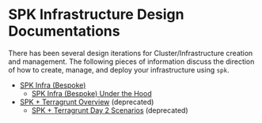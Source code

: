 # SPK Infrastructure Design Documentations

There has been several design iterations for Cluster/Infrastructure creation and
management. The following pieces of information discuss the direction of how to
create, manage, and deploy your infrastructure using `spk`.

- [SPK Infra (Bespoke)](./spk-infra-end-to-end.md)
  - [SPK Infra (Bespoke) Under the Hood](spk-infra-under-the-hood.md)
- [SPK + Terragrunt Overview](./spk-terragrunt-overview.md) (deprecated)
  - [SPK + Terragrunt Day 2 Scenarios](./spk-terragrunt-day-2-scenarios.md)
    (deprecated)
